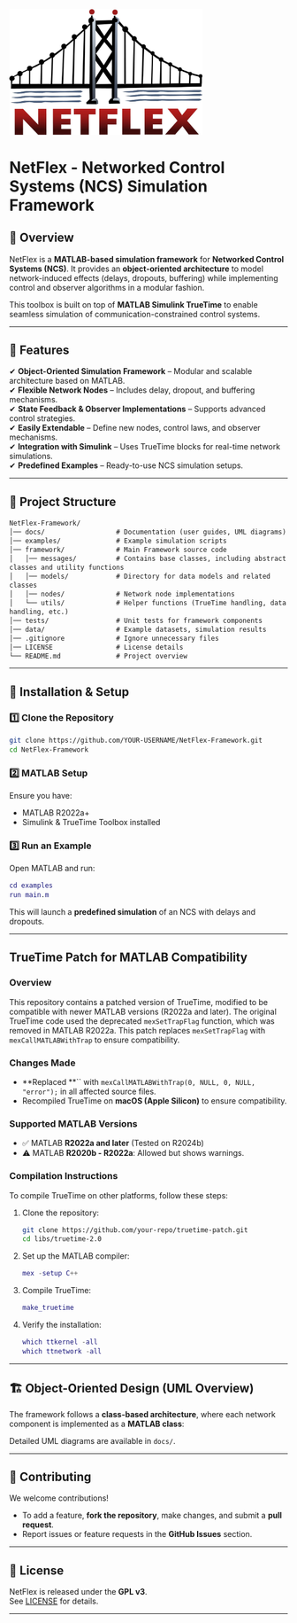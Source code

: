 <img src="logo.jpeg" alt="NetFlex Logo" width="350"/>

# NetFlex - Networked Control Systems (NCS) Simulation Framework

## 📌 Overview
NetFlex is a **MATLAB-based simulation framework** for **Networked Control Systems (NCS)**. It provides an **object-oriented architecture** to model network-induced effects (delays, dropouts, buffering) while implementing control and observer algorithms in a modular fashion.

This toolbox is built on top of **MATLAB Simulink TrueTime** to enable seamless simulation of communication-constrained control systems.

---

## 🚀 Features
✔ **Object-Oriented Simulation Framework** – Modular and scalable architecture based on MATLAB.  
✔ **Flexible Network Nodes** – Includes delay, dropout, and buffering mechanisms.  
✔ **State Feedback & Observer Implementations** – Supports advanced control strategies.  
✔ **Easily Extendable** – Define new nodes, control laws, and observer mechanisms.  
✔ **Integration with Simulink** – Uses TrueTime blocks for real-time network simulations.  
✔ **Predefined Examples** – Ready-to-use NCS simulation setups.  

---

## 📁 Project Structure

```
NetFlex-Framework/
│── docs/                  # Documentation (user guides, UML diagrams)
│── examples/              # Example simulation scripts
│── framework/             # Main Framework source code
│   │── messages/          # Contains base classes, including abstract classes and utility functions
│   │── models/            # Directory for data models and related classes
│   │── nodes/             # Network node implementations
│   └── utils/             # Helper functions (TrueTime handling, data handling, etc.)
│── tests/                 # Unit tests for framework components
│── data/                  # Example datasets, simulation results
│── .gitignore             # Ignore unnecessary files
│── LICENSE                # License details
└── README.md              # Project overview
```

---

## 🔧 Installation & Setup

### 1️⃣ **Clone the Repository**
```bash
git clone https://github.com/YOUR-USERNAME/NetFlex-Framework.git
cd NetFlex-Framework
```

### 2️⃣ **MATLAB Setup**
Ensure you have:
- MATLAB R2022a+
- Simulink & TrueTime Toolbox installed

### 3️⃣ **Run an Example**
Open MATLAB and run:
```matlab
cd examples
run main.m
```
This will launch a **predefined simulation** of an NCS with delays and dropouts.

---

## TrueTime Patch for MATLAB Compatibility

### Overview

This repository contains a patched version of TrueTime, modified to be compatible with newer MATLAB versions (R2022a and later). The original TrueTime code used the deprecated `mexSetTrapFlag` function, which was removed in MATLAB R2022a. This patch replaces `mexSetTrapFlag` with `mexCallMATLABWithTrap` to ensure compatibility.

### Changes Made

- **Replaced **`` with `mexCallMATLABWithTrap(0, NULL, 0, NULL, "error");` in all affected source files.
- Recompiled TrueTime on **macOS (Apple Silicon)** to ensure compatibility.

### Supported MATLAB Versions

- ✅ MATLAB **R2022a and later** (Tested on R2024b)
- ⚠️ MATLAB **R2020b - R2022a**: Allowed but shows warnings.

### Compilation Instructions

To compile TrueTime on other platforms, follow these steps:

1. Clone the repository:

   ```sh
   git clone https://github.com/your-repo/truetime-patch.git
   cd libs/truetime-2.0
   ```

2. Set up the MATLAB compiler:

   ```matlab
   mex -setup C++
   ```

3. Compile TrueTime:

   ```matlab
   make_truetime
   ```

4. Verify the installation:

   ```matlab
   which ttkernel -all
   which ttnetwork -all
   ```

---

## 🏗️ Object-Oriented Design (UML Overview)
The framework follows a **class-based architecture**, where each network component is implemented as a **MATLAB class**:
  
Detailed UML diagrams are available in `docs/`.

---

## 📜 Contributing
We welcome contributions!  
- To add a feature, **fork the repository**, make changes, and submit a **pull request**.  
- Report issues or feature requests in the **GitHub Issues** section.

---

## 📄 License
NetFlex is released under the **GPL v3**.  
See [LICENSE](LICENSE) for details.

---


